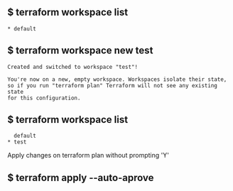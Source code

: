 ## $ terraform workspace list
```
* default

```

## $ terraform workspace new test
```
Created and switched to workspace "test"!

You're now on a new, empty workspace. Workspaces isolate their state,
so if you run "terraform plan" Terraform will not see any existing state
for this configuration.
```

## $ terraform workspace list
```
  default
* test
```

Apply changes on terraform plan without prompting 'Y' 
## $ terraform apply --auto-aprove
